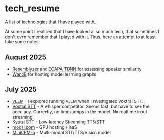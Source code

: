 # tech_resume
A list of technologies that I have played with...

At some point I realized that I have looked at so much tech, that sometimes I don't even remember that I played with it. Thus, here an attempt to at least take some notes:

## August 2025

- [Resemblyzer](https://github.com/resemble-ai/Resemblyzer) and [ECAPA-TDNN](https://github.com/TaoRuijie/ECAPA-TDNN) for assessing speaker similarity
- [WandB](https://wandb.ai/site/) for hosting model learning graphs

## July 2025

- [vLLM](https://github.com/vllm-project/vllm) - I explored running vLLM when I investigated Voxtral STT.
- [Voxtral STT](https://github.com/coezbek/voxtral-test) - A whisper competitor. Seems fast, but have to see the accuracy. Currently, no timestamps in the model. No realtime input streaming. 
- [Kyutai STT](https://github.com/kyutai-labs/delayed-streams-modeling) - Low-latency Streaming TTS/STT
- [modal.com](https://modal.com) - GPU hosting / IaaS
- [MiniCPM-o](https://github.com/OpenBMB/MiniCPM-o/) - Multi-modal STT/TTS/Vision model

